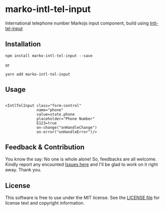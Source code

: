 # marko-intl-tel-input
International telephone number Markojs input component, build using [Intl-tel-input](http://intl-tel-input.com)

## Installation

`
npm install marko-intl-tel-input --save
` 

or

`
yarn add marko-intl-tel-input
`

## Usage

```marko

<IntlTelInput class="form-control"
              name="phone"
              value=state.phone
              placeholder="Phone Number"
              E123=true
              on-change("onHandleChange")
              on-error("onHandleError")/>

```

Feedback & Contribution
-------

You know the say: No one is whole alone! So, feedbacks are all welcome. Kindly report any encounted [Issues here][] and I'll be glad to work on it right away. Thank you.


License
-------

This software is free to use under the MIT license. See the [LICENSE file][] for license text and copyright information.


[LICENSE file]: https://github.com/fabrice8/marko-intl-tel-input/blob/master/LICENSE
[Issues here]: https://github.com/fabrice8/marko-intl-tel-input/issues